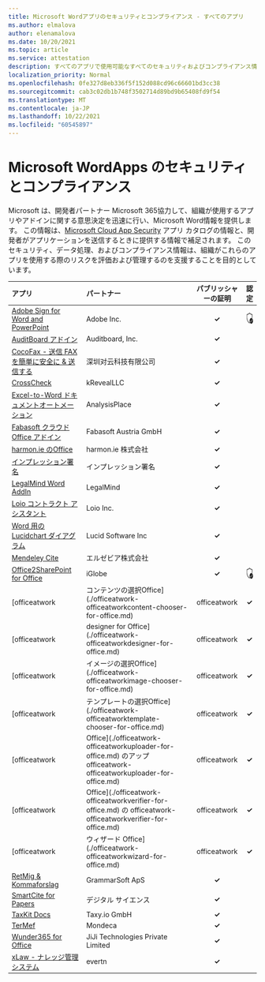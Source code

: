 ```yaml
---
title: Microsoft Wordアプリのセキュリティとコンプライアンス - すべてのアプリ
ms.author: elmalova
author: elenamalova
ms.date: 10/20/2021
ms.topic: article
ms.service: attestation
description: すべてのアプリで使用可能なすべてのセキュリティおよびコンプライアンス情報Microsoft Word。
localization_priority: Normal
ms.openlocfilehash: 0fe327d8eb336f5f152d088cd96c66601bd3cc38
ms.sourcegitcommit: cab3c02db1b748f3502714d89bd9b65408fd9f54
ms.translationtype: MT
ms.contentlocale: ja-JP
ms.lasthandoff: 10/22/2021
ms.locfileid: "60545897"
---
```

# <a name="microsoft-word-apps-security-and-compliance"></a>Microsoft WordApps のセキュリティとコンプライアンス

Microsoft は、開発者パートナー Microsoft 365協力して、組織が使用するアプリやアドインに関する意思決定を迅速に行い、Microsoft Word情報を提供します。 この情報は、[Microsoft Cloud App Security](https://www.microsoft.com/en-us/enterprise-mobility-security/cloud-app-security) アプリ カタログの情報と、開発者がアプリケーションを送信するときに提供する情報で補足されます。 このセキュリティ、データ処理、およびコンプライアンス情報は、組織がこれらのアプリを使用する際のリスクを評価および管理するのを支援することを目的としています。

| **アプリ** | **パートナー** | **パブリッシャーの証明** | **認定** |
|:--------|:------------|:----------------------:|:-------------:|
| [Adobe Sign for Word and PowerPoint](./adobe-inc-sign-for-word-and-powerpoint.md) | Adobe Inc. | **✓** | <img alt="Certified application badge" src="../media/certified-badge.png" height="25" width="25" /> |
| [AuditBoard アドイン](./auditboard-inc-add-in.md) | Auditboard, Inc. | **✓** |  |
| [CocoFax - 送信 FAX を簡単に安全に &amp; 送信する](./cocofax-sending-fax-made-easy-and-secure.md) | &#28145;&#22323;&#23545;&#20113;&#31185;&#25216;&#26377;&#38480;&#20844;&#21496; | **✓** |  |
| [CrossCheck](./krevealllc-crosscheck.md) | kRevealLLC | **✓** |  |
| [Excel-to-Word ドキュメントオートメーション](./analysisplace-excel-to-word-document-automation.md) | AnalysisPlace | **✓** |  |
| [Fabasoft クラウド Office アドイン](./fabasoft-austria-gmbh-cloud-office-add-in.md) | Fabasoft Austria GmbH | **✓** |  |
| [harmon.ie のOffice](./harmonie-corporation-for-office.md) | harmon.ie 株式会社 | **✓** |  |
| [インプレッション署名](./impression-signatures.md) | インプレッション署名 | **✓** |  |
| [LegalMind Word AddIn](./legalmind-word-addin.md) | LegalMind | **✓** |  |
| [Loio コントラクト アシスタント](./loio-inc-contract-assistant.md) | Loio Inc. | **✓** |  |
| [Word 用の Lucidchart ダイアグラム](./lucid-software-inc-lucidchart-diagrams-for-word.md) | Lucid Software Inc | **✓** |  |
| [Mendeley Cite](./elsevier-limited-mendeley-cite.md) | エルゼビア株式会社 | **✓** |  |
| [Office2SharePoint for Office](./iglobe-office2sharepoint-for-office.md) | iGlobe | **✓** | <img alt="Certified application badge" src="../media/certified-badge.png" height="25" width="25" /> |
| [officeatwork | コンテンツの選択Office](./officeatwork-officeatworkcontent-chooser-for-office.md) | officeatwork | **✓** |  |
| [officeatwork | designer for Office](./officeatwork-officeatworkdesigner-for-office.md) | officeatwork | **✓** |  |
| [officeatwork | イメージの選択Office](./officeatwork-officeatworkimage-chooser-for-office.md) | officeatwork | **✓** |  |
| [officeatwork | テンプレートの選択Office](./officeatwork-officeatworktemplate-chooser-for-office.md) | officeatwork | **✓** |  |
| [officeatwork | Office](./officeatwork-officeatworkuploader-for-office.md) のアップ officeatwork-officeatworkuploader-for-office.md) | officeatwork | **✓** |  |
| [officeatwork | Office](./officeatwork-officeatworkverifier-for-office.md) の officeatwork-officeatworkverifier-for-office.md) | officeatwork | **✓** |  |
| [officeatwork | ウィザード Office](./officeatwork-officeatworkwizard-for-office.md) | officeatwork | **✓** |  |
| [RetMig &amp; Kommaforslag](./grammarsoft-aps-retmig-and-kommaforslag.md) | GrammarSoft ApS | **✓** |  |
| [SmartCite for Papers](./digital-science-smartcite-for-papers.md) | デジタル サイエンス | **✓** |  |
| [TaxKit Docs](./taxyio-gmbh-taxkit-docs.md) | Taxy.io GmbH | **✓** |  |
| [TerMef](./mondeca-termef.md) | Mondeca | **✓** |  |
| [Wunder365 for Office](./jiji-technologies-private-limited-wunder365-for-office.md) | JiJi Technologies Private Limited | **✓** |  |
| [xLaw - ナレッジ管理システム](./evertn-xlaw-knowledge-management-system.md) | evertn | **✓** |  |
